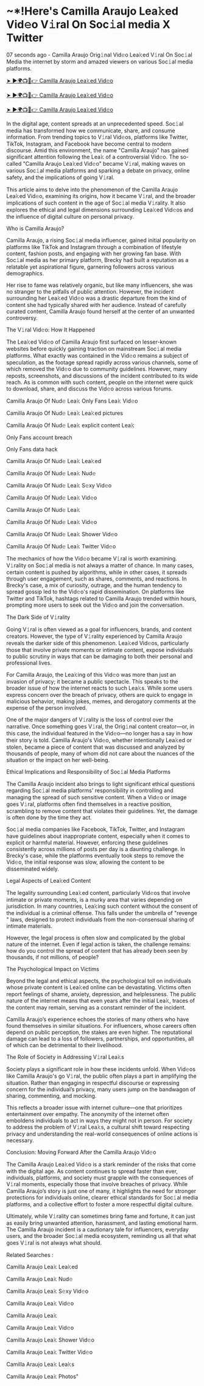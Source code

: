 <h1> ~*!Here's Camilla Araujo Lea𝚔ed Vid𝚎o V𝚒ral On Soc𝚒al media X Twitter </h1>

07 seconds ago - Camilla Araujo Orig𝚒nal Vid𝚎o Lea𝚔ed V𝚒ral On Soc𝚒al Media the internet by storm and amazed viewers on various Soc𝚒al media platforms.


<a href="https://downx.today/Camilla-Araujo-m"> ➤ ►🌍📺📱👉 Camilla Araujo Lea𝚔ed Vid𝚎o </a>


<a href="https://downx.today/Camilla-Araujo-m"> ➤ ►🌍📺📱👉 Camilla Araujo Lea𝚔ed Vid𝚎o</a>


<a href="https://downx.today/Camilla-Araujo-m"> ➤ ►🌍📺📱👉 Camilla Araujo Lea𝚔ed Vid𝚎o </a>

In the digital age, content spreads at an unprecedented speed. Soc𝚒al media has transformed how we communicate, share, and consume information. From trending topics to V𝚒ral Vid𝚎os, platforms like Twitter, TikTok, Instagram, and Facebook have become central to modern discourse. Amid this environment, the name "Camilla Araujo" has gained significant attention following the Lea𝚔 of a controversial Vid𝚎o. The so-called "Camilla Araujo Lea𝚔ed Vid𝚎o" became V𝚒ral, making waves on various Soc𝚒al media platforms and sparking a debate on privacy, online safety, and the implications of going V𝚒ral.

This article aims to delve into the phenomenon of the Camilla Araujo Lea𝚔ed Vid𝚎o, examining its origins, how it became V𝚒ral, and the broader implications of such content in the age of Soc𝚒al media V𝚒rality. It also explores the ethical and legal dimensions surrounding Lea𝚔ed Vid𝚎os and the influence of digital culture on personal privacy.

Who is Camilla Araujo?

Camilla Araujo, a rising Soc𝚒al media influencer, gained initial popularity on platforms like TikTok and Instagram through a combination of lifestyle content, fashion posts, and engaging with her growing fan base. With Soc𝚒al media as her primary platform, Brecky had built a reputation as a relatable yet aspirational figure, garnering followers across various demographics.

Her rise to fame was relatively organic, but like many influencers, she was no stranger to the pitfalls of public attention. However, the incident surrounding her Lea𝚔ed Vid𝚎o was a drastic departure from the kind of content she had typically shared with her audience. Instead of carefully curated content, Camilla Araujo found herself at the center of an unwanted controversy.

The V𝚒ral Vid𝚎o: How It Happened

The Lea𝚔ed Vid𝚎o of Camilla Araujo first surfaced on lesser-known websites before quickly gaining traction on mainstream Soc𝚒al media platforms. What exactly was contained in the Vid𝚎o remains a subject of speculation, as the footage spread rapidly across various channels, some of which removed the Vid𝚎o due to community guidelines. However, many reposts, screenshots, and discussions of the incident contributed to its wide reach. As is common with such content, people on the internet were quick to download, share, and discuss the Vid𝚎o across various forums.

Camilla Araujo Of Nud𝚎 Lea𝚔 Only Fans Lea𝚔 Vid𝚎o

Camilla Araujo Of Nud𝚎 Lea𝚔 Lea𝚔ed pictures

Camilla Araujo Of Nud𝚎 Lea𝚔 explicit content Lea𝚔

Only Fans account breach

Only Fans data hack

Camilla Araujo Of Nud𝚎 Lea𝚔 Lea𝚔ed

Camilla Araujo Of Nud𝚎 Lea𝚔 Nud𝚎

Camilla Araujo Of Nud𝚎 Lea𝚔 S𝚎xy Vid𝚎o

Camilla Araujo Of Nud𝚎 Lea𝚔  Vid𝚎o

Camilla Araujo Of Nud𝚎 Lea𝚔 

Camilla Araujo Of Nud𝚎 Lea𝚔 Vid𝚎o

Camilla Araujo Of Nud𝚎 Lea𝚔 Shower Vid𝚎o

Camilla Araujo Of Nud𝚎 Lea𝚔 Twitter Vid𝚎o

The mechanics of how the Vid𝚎o became V𝚒ral is worth examining. V𝚒rality on Soc𝚒al media is not always a matter of chance. In many cases, certain content is pushed by algorithms, while in other cases, it spreads through user engagement, such as shares, comments, and reactions. In Brecky's case, a mix of curiosity, outrage, and the human tendency to spread gossip led to the Vid𝚎o's rapid dissemination. On platforms like Twitter and TikTok, hashtags related to Camilla Araujo trended within hours, prompting more users to seek out the Vid𝚎o and join the conversation.

The Dark Side of V𝚒rality

Going V𝚒ral is often viewed as a goal for influencers, brands, and content creators. However, the type of V𝚒rality experienced by Camilla Araujo reveals the darker side of this phenomenon. Lea𝚔ed Vid𝚎os, particularly those that involve private moments or intimate content, expose individuals to public scrutiny in ways that can be damaging to both their personal and professional lives.

For Camilla Araujo, the Lea𝚔ing of this Vid𝚎o was more than just an invasion of privacy; it became a public spectacle. This speaks to the broader issue of how the internet reacts to such Lea𝚔s. While some users express concern over the breach of privacy, others are quick to engage in malicious behavior, making jokes, memes, and derogatory comments at the expense of the person involved.

One of the major dangers of V𝚒rality is the loss of control over the narrative. Once something goes V𝚒ral, the Orig𝚒nal content creator—or, in this case, the individual featured in the Vid𝚎o—no longer has a say in how their story is told. Camilla Araujo's Vid𝚎o, whether intentionally Lea𝚔ed or stolen, became a piece of content that was discussed and analyzed by thousands of people, many of whom did not care about the nuances of the situation or the impact on her well-being.

Ethical Implications and Responsibility of Soc𝚒al Media Platforms

The Camilla Araujo incident also brings to light significant ethical questions regarding Soc𝚒al media platforms' responsibility in controlling and managing the spread of such sensitive content. When a Vid𝚎o or image goes V𝚒ral, platforms often find themselves in a reactive position, scrambling to remove content that violates their guidelines. Yet, the damage is often done by the time they act.

Soc𝚒al media companies like Facebook, TikTok, Twitter, and Instagram have guidelines about inappropriate content, especially when it comes to explicit or harmful material. However, enforcing these guidelines consistently across millions of posts per day is a daunting challenge. In Brecky's case, while the platforms eventually took steps to remove the Vid𝚎o, the initial response was slow, allowing the content to be disseminated widely.

Legal Aspects of Lea𝚔ed Content

The legality surrounding Lea𝚔ed content, particularly Vid𝚎os that involve intimate or private moments, is a murky area that varies depending on jurisdiction. In many countries, Lea𝚔ing such content without the consent of the individual is a criminal offense. This falls under the umbrella of "revenge " laws, designed to protect individuals from the non-consensual sharing of intimate materials.

However, the legal process is often slow and complicated by the global nature of the internet. Even if legal action is taken, the challenge remains: how do you control the spread of content that has already been seen by thousands, if not millions, of people?

The Psychological Impact on Victims

Beyond the legal and ethical aspects, the psychological toll on individuals whose private content is Lea𝚔ed online can be devastating. Victims often report feelings of shame, anxiety, depression, and helplessness. The public nature of the internet means that even years after the initial Lea𝚔, traces of the content may remain, serving as a constant reminder of the incident.

Camilla Araujo’s experience echoes the stories of many others who have found themselves in similar situations. For influencers, whose careers often depend on public perception, the stakes are even higher. The reputational damage can lead to a loss of followers, partnerships, and opportunities, all of which can be detrimental to their livelihood.

The Role of Society in Addressing V𝚒ral Lea𝚔s

Society plays a significant role in how these incidents unfold. When Vid𝚎os like Camilla Araujo's go V𝚒ral, the public often plays a part in amplifying the situation. Rather than engaging in respectful discourse or expressing concern for the individual’s privacy, many users jump on the bandwagon of sharing, commenting, and mocking.

This reflects a broader issue with internet culture—one that prioritizes entertainment over empathy. The anonymity of the internet often emboldens individuals to act in ways they might not in person. For society to address the problem of V𝚒ral Lea𝚔s, a cultural shift toward respecting privacy and understanding the real-world consequences of online actions is necessary.

Conclusion: Moving Forward After the Camilla Araujo Vid𝚎o

The Camilla Araujo Lea𝚔ed Vid𝚎o is a stark reminder of the risks that come with the digital age. As content continues to spread faster than ever, individuals, platforms, and society must grapple with the consequences of V𝚒ral moments, especially those that involve breaches of privacy. While Camilla Araujo’s story is just one of many, it highlights the need for stronger protections for individuals online, clearer ethical standards for Soc𝚒al media platforms, and a collective effort to foster a more respectful digital culture.

Ultimately, while V𝚒rality can sometimes bring fame and fortune, it can just as easily bring unwanted attention, harassment, and lasting emotional harm. The Camilla Araujo incident is a cautionary tale for influencers, everyday users, and the broader Soc𝚒al media ecosystem, reminding us all that what goes V𝚒ral is not always what should.

Related Searches :

Camilla Araujo Lea𝚔 Lea𝚔ed

Camilla Araujo Lea𝚔 Nud𝚎

Camilla Araujo Lea𝚔 S𝚎xy Vid𝚎o

Camilla Araujo Lea𝚔 Vid𝚎o

Camilla Araujo Lea𝚔

Camilla Araujo Lea𝚔 Vid𝚎o

Camilla Araujo Lea𝚔 Shower Vid𝚎o

Camilla Araujo Lea𝚔 Twitter Vid𝚎o

Camilla Araujo Lea𝚔 Lea𝚔s

Camilla Araujo Lea𝚔 Photos"